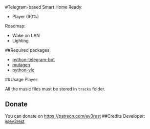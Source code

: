 #Telegram-based Smart Home
Ready:
- Player (90%)

Roadmap:
- Wake on LAN
- Lighting

##Required packages
- [python-telegram-bot](https://github.com/python-telegram-bot/python-telegram-bot)
- [mutagen](https://github.com/quodlibet/mutagen)
- [python-vlc](https://github.com/oaubert/python-vlc)

##Usage
Player:

All the music files must be stored in `tracks` folder.

## Donate
You can donate on https://patreon.com/ev3rest
##Credits
Developer: [@ev3rest](https://telegram.me/ev3rest)